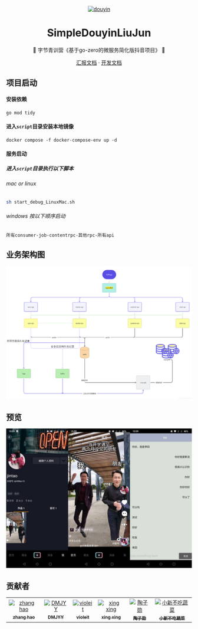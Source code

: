 
<p align="center">
  <a href="https://github.com/SixSteeds/SimpleDouyinLiuJun">
    <img src="https://img1.baidu.com/it/u=3097479827,1066216267&fm=253&fmt=auto&app=138&f=JPEG?w=466&h=500" width="150" alt="douyin">
  </a>
</p>

<div align="center">
</div>

<div align="center">


# SimpleDouyinLiuJun

🎉 字节青训营《基于go-zero的微服务简化版抖音项目》 🎉

</div>

<p align="center">
  <a href="https://k4rily1dmm.feishu.cn/docx/FlSedmvbxoDPaux8b2rcv9HNnCf" target='_blank'>汇报文档</a>
  ·
  <a href="https://k4rily1dmm.feishu.cn/docx/I2q8dVSY4oIXOTxOd6PcSJLYnIg">开发文档</a>
</p>


## 项目启动

#### 安装依赖

```
go mod tidy
```

#### 进入`script`目录安装本地镜像

```
docker compose -f docker-compose-env up -d
```

#### 服务启动

##### 进入`script`目录执行以下脚本

###### mac or linux

```bash
sh start_debug_LinuxMac.sh
```

###### windows 按以下顺序启动

```
所有consumer-job-contentrpc-其他rpc-所有api
```

## 业务架构图

![img.png](desc/img.png)

## 预览
![img.png](desc/preview.jpg)

## 贡献者

<table>
  <tbody>
        <tr>
          <td align="center">
            <a href="https://github.com/shazi4399">
              <img
                src="https://avatars.githubusercontent.com/u/25169930?v=4"
                width="100px;"
                alt="zhang hao"
              />
              <br />
              <sub>
                <b>zhang hao</b>
              </sub>
            </a>
          </td>
          <td align="center">
            <a href="https://github.com/DMJYY">
              <img
                src="https://avatars.githubusercontent.com/u/43092211?v=4"
                width="100px;"
                alt="DMJYY"
              />
              <br />
              <sub>
                <b>DMJYY</b>
              </sub>
            </a>
          </td>
            <td align="center">
            <a href="https://github.com/violeit">
              <img
                src="https://avatars.githubusercontent.com/u/117014588?v=4"
                width="100px;"
                alt="violeit"
              />
              <br />
              <sub>
                <b>violeit</b>
              </sub>
            </a>
          </td>
          </td>
            <td align="center">
            <a href="https://github.com/xingxing2064989403">
              <img
                src="https://avatars.githubusercontent.com/u/106024593?v=4"
                width="100px;"
                alt="xing xing"
              />
              <br />
              <sub>
                <b>xing xing</b>
              </sub>
            </a>
          </td>
   <td align="center">
            <a href="https://github.com/taozixun">
              <img
                src="https://avatars.githubusercontent.com/u/115691516?v=4"
                width="100px;"
                alt="陶子勋"
              />
              <br />
              <sub>
                <b>陶子勋</b>
              </sub>
            </a>
          </td>
   <td align="center">
            <a href="https://github.com/liuwqTech">
              <img
                src="https://avatars.githubusercontent.com/u/62018005?v=4"
                width="100px;"
                alt="小新不吃蔬菜"
              />
              <br />
              <sub>
                <b>小新不吃蔬菜</b>
              </sub>
            </a>
          </td>
</tr>
</tbody>

</table>


